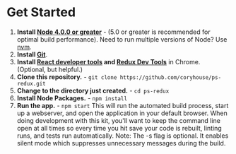 # Get Started
1. **Install [Node 4.0.0 or greater](https://nodejs.org)** - (5.0 or greater is recommended for optimal build performance). Need to run multiple versions of Node? Use [nvm](https://github.com/creationix/nvm).
2. **Install [Git](https://git-scm.com/downloads)**. 
3. **Install [React developer tools](https://chrome.google.com/webstore/detail/react-developer-tools/fmkadmapgofadopljbjfkapdkoienihi?hl=en) and [Redux Dev Tools](https://chrome.google.com/webstore/detail/redux-devtools/lmhkpmbekcpmknklioeibfkpmmfibljd?hl=en)** in Chrome. (Optional, but helpful.)
4. **Clone this repository.** - `git clone https://github.com/coryhouse/ps-redux.git`
5. **Change to the directory just created.** - `cd ps-redux`
5. **Install Node Packages.** - `npm install`
6. **Run the app.** - `npm start`
This will run the automated build process, start up a webserver, and open the application in your default browser. When doing development with this kit, you'll want to keep the command line open at all times so every time you hit save your code is rebuilt, linting runs, and tests run automatically. Note: The -s flag is optional. It enables silent mode which suppresses unnecessary messages during the build.
